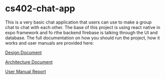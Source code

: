 # cs402-chat-app

This is a very basic chat application that users can use to make a group chat to chat with each other. The base of this project is using react native in expo framework and fo rthe backend firebase is talking through the UI and database. The full documentation on how you should run the project, how it works and user manuals are provided here:

<a href="https://github.com/Tavi-Kohn/cs402-chat-app/blob/main/Design%20Document.pdf" target="_blank">Design Document</a>

<a href="https://github.com/Tavi-Kohn/cs402-chat-app/blob/main/CS%20402%20Spring%202023.pdf" target="_blank">Architecture Document</a>

<a href="https://github.com/Tavi-Kohn/cs402-chat-app/blob/main/User%20Manual-2.pdf">User Manual Report</a>
